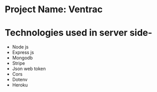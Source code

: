 # Project Name: Ventrac

# Technologies used in server side-

- Node js
- Express js
- Mongodb
- Stripe
- Json web token
- Cors
- Dotenv
- Heroku